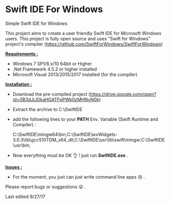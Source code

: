 # Swift IDE For Windows
Simple Swift IDE for Windows

This project aims to create a user friendly Swift IDE for Microsoft Windows users.
This project is fully open source and uses "Swift for Windows" project's compiler (https://github.com/SwiftForWindows/SwiftForWindows)

<b><u>Requirements :</u></b>

- Windows 7 SP1/8.x/10 64bit or Higher
- .Net Framework 4.5.2 or higher installed
- Microsoft Visual 2013/2015/2017 installed (for the compiler)

<b><u>Installation :</u></b>

- Download the pre-compiled project (https://drive.google.com/open?id=0B3dJiJDkaHGATFpPWk0zMHNyN0k)
- Extract the archive to C:\SwiftIDE
- add the following lines to your <b>PATH</b> Env. Variable (Swift Runtime and Compiler) :

  C:\SwiftIDE\mingw64\bin;C:\SwiftIDE\wxWidgets-3.0.3\lib\gcc510TDM_x64_dll;C:\SwiftIDE\usr\lib\swift\mingw;C:\SwiftIDE\usr\bin;
  
- Now everything must be OK  👌 ! just run <b>SwiftIDE.exe</b> .


<b><u>Issues :</u></b>

- For the moment, you just can just write command line apps 😢 .

Please report bugs or suggestions 😜 .

Last edited 9/27/17
